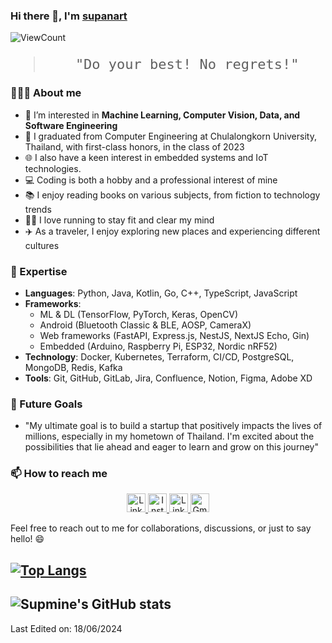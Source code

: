 ### Hi there 👋, I'm [supanart](https://www.linkedin.com/in/supanart-barnsongkit-389407175/)

![ViewCount](https://komarev.com/ghpvc/?username=supmine&style=plastic)

<blockquote style="font-size: 22px;font-family: OCR A Std, monospace; ">
  <p align="center">
   "Do your best! No regrets!"
  </p>
</blockquote>

### 👨🏻‍💻 About me

- 👀 I’m interested in **Machine Learning, Computer Vision, Data, and Software Engineering**
- 🌱 I graduated from Computer Engineering at Chulalongkorn University, Thailand, with first-class honors, in the class of 2023
- 🌐 I also have a keen interest in embedded systems and IoT technologies.
- 💻 Coding is both a hobby and a professional interest of mine
- 📚 I enjoy reading books on various subjects, from fiction to technology trends
- 🏃‍♂️ I love running to stay fit and clear my mind
- ✈️ As a traveler, I enjoy exploring new places and experiencing different cultures


### 🚀 Expertise

- **Languages**: Python, Java, Kotlin, Go, C++, TypeScript, JavaScript
- **Frameworks**:
  - ML & DL (TensorFlow, PyTorch, Keras, OpenCV)
  - Android (Bluetooth Classic & BLE, AOSP, CameraX)
  - Web frameworks (FastAPI, Express.js, NestJS, NextJS Echo, Gin)
  - Embedded (Arduino, Raspberry Pi, ESP32, Nordic nRF52)
- **Technology**: Docker, Kubernetes, Terraform, CI/CD, PostgreSQL, MongoDB, Redis, Kafka
- **Tools**: Git, GitHub, GitLab, Jira, Confluence, Notion, Figma, Adobe XD

### 🎯 Future Goals

- "My ultimate goal is to build a startup that positively impacts the lives of millions, especially in my hometown of Thailand. I'm excited about the possibilities that lie ahead and eager to learn and grow on this journey"

### 📫 How to reach me

<p align="center">
       <a href="https://linkedin.com/in/supanart-barnsongkit">
              <img src=https://img.shields.io/badge/LinkedIn-0077B5?style=for-the-badge&logo=linkedin&logoColor=white alt="LinkedIn" height="30">
       </a>
       <a href="https://instagram.com/sup_mine">
              <img src=https://img.shields.io/badge/Instagram-E4405F?style=for-the-badge&logo=instagram&logoColor=white alt="Instagram" height="30">
       </a>
       <a href="https://facebook.com/supanart.mine">
              <img src=https://img.shields.io/badge/Facebook-1877F2?style=for-the-badge&logo=facebook&logoColor=white alt="LinkedIn" height="30">
       </a>
       <a href=mailto:supanart.b@gmail.com target="blank">
              <img src=https://img.shields.io/badge/Gmail-D14836?style=for-the-badge&logo=gmail&logoColor=white alt="Gmail" height="30">
       </a>
</p>

Feel free to reach out to me for collaborations, discussions, or just to say hello! 😄

[![Top Langs](https://github-readme-stats.vercel.app/api/top-langs/?username=supmine&layout=compact&theme=highcontrast)](https://github.com/anuraghazra/github-readme-stats)
-----
![Supmine's GitHub stats](https://github-readme-stats.vercel.app/api?username=supmine&count_private=true&theme=highcontrast&show_icons=true)
-----

Last Edited on: 18/06/2024
<!---
supmine/supmine is a ✨ special ✨ repository because its `README.md` (this file) appears on your GitHub profile.
You can click the Preview link to take a look at your changes.
--->
